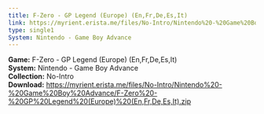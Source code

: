 ```yaml
---
title: F-Zero - GP Legend (Europe) (En,Fr,De,Es,It)
link: https://myrient.erista.me/files/No-Intro/Nintendo%20-%20Game%20Boy%20Advance/F-Zero%20-%20GP%20Legend%20(Europe)%20(En,Fr,De,Es,It).zip
type: single1
System: Nintendo - Game Boy Advance
---
```

<b>Game:</b> F-Zero - GP Legend (Europe) (En,Fr,De,Es,It)<br>
<b>System:</b> Nintendo - Game Boy Advance<br>
<b>Collection:</b> No-Intro<br>
<b>Download:</b> https://myrient.erista.me/files/No-Intro/Nintendo%20-%20Game%20Boy%20Advance/F-Zero%20-%20GP%20Legend%20(Europe)%20(En,Fr,De,Es,It).zip